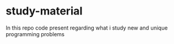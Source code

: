 # study-material
In this repo code present regarding what i study new and unique programming problems